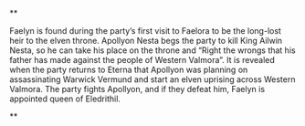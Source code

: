 **

Faelyn is found during the party’s first visit to Faelora to be the long-lost heir to the elven throne. Apollyon Nesta begs the party to kill King Ailwin Nesta, so he can take his place on the throne and “Right the wrongs that his father has made against the people of Western Valmora”. It is revealed when the party returns to Eterna that Apollyon was planning on assassinating Warwick Vermund and start an elven uprising across Western Valmora. The party fights Apollyon, and if they defeat him, Faelyn is appointed queen of Eledrithil.

**